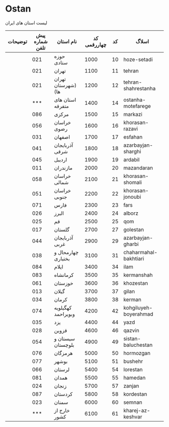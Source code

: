 # Ostan

لیست استان های ایران

| توضیحات | پیش شماره تلفن | نام استان          | کد چهاررقمی | کد | اسلاگ          |
|---------|----------------|--------------------|-------------|----|----------------|
|         | 021            | حوزه ستادی         | 1000        | 10 | hoze-setadi    |
|         | 021            | تهران              | 1100        | 11 | tehran         |
|         | 021            | تهران (شهرستان ها) | 1200        | 12 | tehran-shahrestanha |
|         | ***            | استان های متفرقه   | 1400        | 14 | ostanha-motefarege |
|         | 086            | مرکزی              | 1500        | 15 | markazi        |
|         | 056            | خراسان رضوی        | 1600        | 16 | khorasan-razavi|
|         | 031            | اصفهان             | 1700        | 17 | esfahan        |
|         | 041            | آذربایجان شرقی     | 1800        | 18 | azarbayjan-sharghi |
|         | 045            | اردیبل             | 1900        | 19 | ardabil        |
|         | 011            | مازندران           | 2000        | 20 | mazandaran     |
|         | 058            | خراسان شمالی       | 2100        | 21 | khorasan-shomali |
|         | 051            | خراسان جنوبی       | 2200        | 22 | khorasan-jonoubi |
|         | 071            | فارس               | 2300        | 23 | fars           |
|         | 026            | البرز              | 2400        | 24 | alborz         |
|         | 025            | قم                 | 2500        | 25 | qom            |
|         | 017            | گلستان             | 2700        | 27 | golestan       |
|         | 044            | آذربایجان غربی     | 2900        | 29 | azarbayjan-gharbi |
|         | 038            | چهارمحال و بختیاری | 3100        | 31 | chaharmahal-bakhtiari |
|         | 084            | ایلام              | 3400        | 34 | ilam           |
|         | 083            | کرمانشاه           | 3500        | 35 | kermanshah     |
|         | 061            | خوزستان            | 3600        | 36 | khozestan      |
|         | 013            | گیلان              | 3700        | 37 | gilan          |
|         | 034            | کرمان              | 3800        | 38 | kerman         |
|         | 074            | كهگيلويه وبويراحمد | 4200        | 42 | kohgiluyeh-boyerahmad |
|         | 035            | یزد                | 4400        | 44 | yazd           |
|         | 028            | قزوین              | 4600        | 46 | qazvin         |
|         | 054            | سیستان و بلوچستان  | 4900        | 49 | sistan-baluchestan |
|         | 076            | هرمزگان            | 5000        | 50 | hormozgan      |
|         | 077            | بوشهر              | 5100        | 51 | bushehr        |
|         | 066            | لرستان             | 5400        | 54 | lorestan       |
|         | 081            | همدان              | 5500        | 55 | hamedan        |
|         | 024            | زنجان              | 5700        | 57 | zanjan         |
|         | 087            | کردستان            | 5800        | 58 | kordestan      |
|         | 023            | سمنان              | 6000        | 60 | semnan         |
|         | ***            | خارج از کشور       | 6100        | 61 | kharej-az-keshvar |



